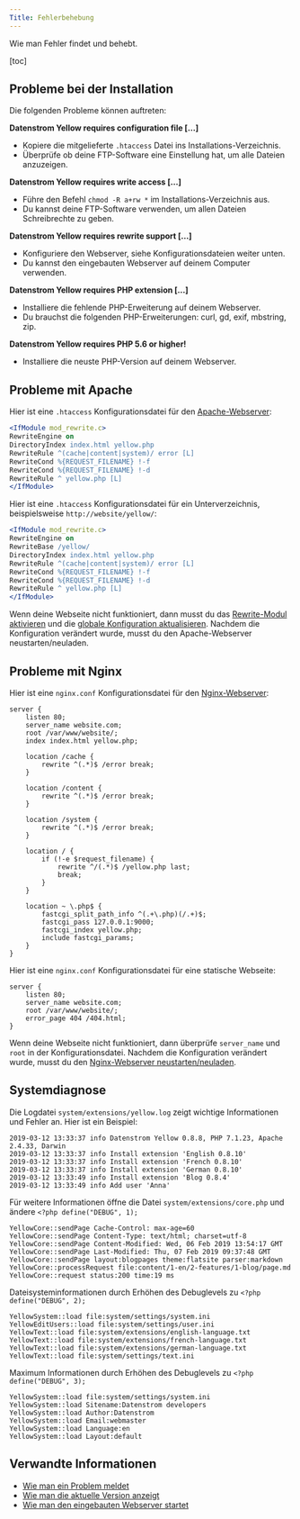 ```yaml
---
Title: Fehlerbehebung
---
```

Wie man Fehler findet und behebt.

[toc]

## Probleme bei der Installation

Die folgenden Probleme können auftreten:

**Datenstrom Yellow requires configuration file […]**

* Kopiere die mitgelieferte `.htaccess` Datei ins Installations-Verzeichnis. 
* Überprüfe ob deine FTP-Software eine Einstellung hat, um alle Dateien anzuzeigen.

**Datenstrom Yellow requires write access […]**

* Führe den Befehl `chmod -R a+rw *` im Installations-Verzeichnis aus. 
* Du kannst deine FTP-Software verwenden, um allen Dateien Schreibrechte zu geben.

**Datenstrom Yellow requires rewrite support […]**

* Konfiguriere den Webserver, siehe Konfigurationsdateien weiter unten.
* Du kannst den eingebauten Webserver auf deinem Computer verwenden.

**Datenstrom Yellow requires PHP extension […]**

* Installiere die fehlende PHP-Erweiterung auf deinem Webserver.
* Du brauchst die folgenden PHP-Erweiterungen: curl, gd, exif, mbstring, zip.

**Datenstrom Yellow requires PHP 5.6 or higher!**

* Installiere die neuste PHP-Version auf deinem Webserver.

## Probleme mit Apache

Hier ist eine `.htaccess` Konfigurationsdatei für den [Apache-Webserver](https://httpd.apache.org):

```apache
<IfModule mod_rewrite.c>
RewriteEngine on
DirectoryIndex index.html yellow.php
RewriteRule ^(cache|content|system)/ error [L]
RewriteCond %{REQUEST_FILENAME} !-f
RewriteCond %{REQUEST_FILENAME} !-d
RewriteRule ^ yellow.php [L]
</IfModule>
```

Hier ist eine `.htaccess` Konfigurationsdatei für ein Unterverzeichnis, beispielsweise `http://website/yellow/`:

```apache
<IfModule mod_rewrite.c>
RewriteEngine on
RewriteBase /yellow/
DirectoryIndex index.html yellow.php
RewriteRule ^(cache|content|system)/ error [L]
RewriteCond %{REQUEST_FILENAME} !-f
RewriteCond %{REQUEST_FILENAME} !-d
RewriteRule ^ yellow.php [L]
</IfModule>
```

Wenn deine Webseite nicht funktioniert, dann musst du das [Rewrite-Modul aktivieren](https://stackoverflow.com/questions/869092/how-to-enable-mod-rewrite-for-apache-2-2) und die [globale Konfiguration aktualisieren](https://stackoverflow.com/questions/18740419/how-to-set-allowoverride-all). Nachdem die Konfiguration verändert wurde, musst du den Apache-Webserver neustarten/neuladen.


## Probleme mit Nginx

Hier ist eine `nginx.conf` Konfigurationsdatei für den [Nginx-Webserver](https://nginx.org/):

```nginx
server {
    listen 80;
    server_name website.com;
    root /var/www/website/;
    index index.html yellow.php;

    location /cache {
        rewrite ^(.*)$ /error break;
    }

    location /content {
        rewrite ^(.*)$ /error break;
    }

    location /system {
        rewrite ^(.*)$ /error break;
    }

    location / {
        if (!-e $request_filename) {
            rewrite ^/(.*)$ /yellow.php last;
            break;
        }
    }

    location ~ \.php$ {
        fastcgi_split_path_info ^(.+\.php)(/.+)$;
        fastcgi_pass 127.0.0.1:9000;
        fastcgi_index yellow.php;
        include fastcgi_params;
    }
}
```

Hier ist eine `nginx.conf` Konfigurationsdatei für eine statische Webseite:

```nginx
server {
    listen 80;
    server_name website.com;
    root /var/www/website/;
    error_page 404 /404.html;
}
```

Wenn deine Webseite nicht funktioniert, dann überprüfe `server_name` und `root` in der Konfigurationsdatei. Nachdem die Konfiguration verändert wurde, musst du den [Nginx-Webserver neustarten/neuladen](https://stackoverflow.com/questions/21292533/reload-nginx-configuration).

## Systemdiagnose

Die Logdatei `system/extensions/yellow.log` zeigt wichtige Informationen und Fehler an. Hier ist ein Beispiel:

```
2019-03-12 13:33:37 info Datenstrom Yellow 0.8.8, PHP 7.1.23, Apache 2.4.33, Darwin
2019-03-12 13:33:37 info Install extension 'English 0.8.10'
2019-03-12 13:33:37 info Install extension 'French 0.8.10'
2019-03-12 13:33:37 info Install extension 'German 0.8.10'
2019-03-12 13:33:49 info Install extension 'Blog 0.8.4'
2019-03-12 13:33:49 info Add user 'Anna'
```

Für weitere Informationen öffne die Datei `system/extensions/core.php` und ändere `<?php define("DEBUG", 1);`  

```
YellowCore::sendPage Cache-Control: max-age=60
YellowCore::sendPage Content-Type: text/html; charset=utf-8
YellowCore::sendPage Content-Modified: Wed, 06 Feb 2019 13:54:17 GMT
YellowCore::sendPage Last-Modified: Thu, 07 Feb 2019 09:37:48 GMT
YellowCore::sendPage layout:blogpages theme:flatsite parser:markdown
YellowCore::processRequest file:content/1-en/2-features/1-blog/page.md
YellowCore::request status:200 time:19 ms
```

Dateisysteminformationen durch Erhöhen des Debuglevels zu `<?php define("DEBUG", 2);`
```
YellowSystem::load file:system/settings/system.ini
YellowEditUsers::load file:system/settings/user.ini
YellowText::load file:system/extensions/english-language.txt
YellowText::load file:system/extensions/french-language.txt
YellowText::load file:system/extensions/german-language.txt
YellowText::load file:system/settings/text.ini
```

Maximum Informationen durch Erhöhen des Debuglevels zu `<?php define("DEBUG", 3);`
```
YellowSystem::load file:system/settings/system.ini
YellowSystem::load Sitename:Datenstrom developers
YellowSystem::load Author:Datenstrom
YellowSystem::load Email:webmaster
YellowSystem::load Language:en
YellowSystem::load Layout:default
```

## Verwandte Informationen

* [Wie man ein Problem meldet](https://github.com/datenstrom/yellow/blob/master/CONTRIBUTING.md)
* [Wie man die aktuelle Version anzeigt](https://github.com/datenstrom/yellow-extensions/blob/master/features/update/README-de.md)
* [Wie man den eingebauten Webserver startet](https://github.com/datenstrom/yellow-extensions/blob/master/features/command/README-de.md)
